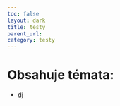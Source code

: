 ```yaml
---
toc: false
layout: dark
title: testy 
parent_url:  
category: testy 
---
```


# Obsahuje témata: 

* [dj](dj) 

